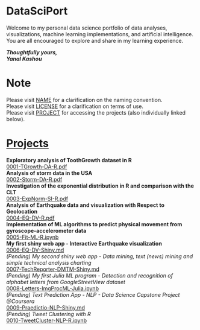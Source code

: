 # DataSciPort

Welcome to my personal data science portfolio of data analyses, visualizations, machine learning implementations, and artificial intelligence.  
You are all encouraged to explore and share in my learning experience.  

__*Thoughtfully yours,*__  
__*Yanal Kashou*__


# Note
Please visit [NAME](https://github.com/ykashou92/DataSciPort/blob/master/NAME.md) for a clarification on the naming convention.  
Please visit [LICENSE](https://github.com/ykashou92/DataSciPort/blob/master/LICENSE) for a clarification on terms of use.  
Please visit [PROJECT](https://github.com/ykashou92/DataSciPort/tree/master/PROJECT) for accessing the projects (also individually linked below).  

# [Projects](https://github.com/ykashou92/DataSciPort/tree/master/PROJECT)
**Exploratory analysis of ToothGrowth dataset in R**  
[0001-TGrowth-DA-R.pdf](https://github.com/ykashou92/DataSciPort/blob/master/PROJECT/0001-TGrowth-DA-R.pdf)  
**Analysis of storm data in the USA**  
[0002-Storm-DA-R.pdf](https://github.com/ykashou92/DataSciPort/blob/master/PROJECT/0002-Storm-DA-R.pdf) 	
**Investigation of the exponential distribution in R and comparison with the CLT**   
[0003-ExpNorm-SI-R.pdf](https://github.com/ykashou92/DataSciPort/blob/master/PROJECT/0003-ExpNorm-SI-R.pdf)      
**Analysis of Earthquake data and visualization with Respect to Geolocation**    
[0004-EQ-DV-R.pdf](https://github.com/ykashou92/DataSciPort/blob/master/PROJECT/0004-EQ-DV-R.pdf)   
**Implementation of ML algorithms to predict physical movement from gyroscope-accelerometer data**  
[0005-Fit-ML-R.ipynb](https://github.com/ykashou92/DataSciPort/blob/master/PROJECT/0005-Fit-ML-R.ipynb)  
**My first shiny web app - Interactive Earthquake visualization**  
[0006-EQ-DV-Shiny.md](https://github.com/ykashou92/DataSciPort/blob/master/PROJECT/0006-EQ-DV-Shiny.md)  
*(Pending) My second shiny web app - Data mining, text (news) mining and simple technical analysis charting*  
[0007-TechReporter-DMTM-Shiny.md](https://github.com/ykashou92/DataSciPort/blob/master/PROJECT/0007-TechReporter-DMTM-Shiny.md)  
*(Pending) My first Julia ML program - Detection and recognition of alphabet letters from GoogleStreetView dataset*  
[0008-Letters-ImgProcML-Julia.ipynb](https://github.com/ykashou92/DataSciPort/blob/master/PROJECT/0008-Letters-ImgProcML-Julia.ipynb)  
*(Pending) Text Prediction App - NLP - Data Science Capstone Project @Coursera*  
[0009-Praedictio-NLP-Shiny.md](https://github.com/ykashou92/DataSciPort/blob/master/PROJECT/0009-Praedictio-NLP-Shiny.md)  
*(Pending) Tweet Clustering with R*  
[0010-TweetCluster-NLP-R.ipynb](https://github.com/ykashou92/DataSciPort/blob/master/PROJECT/0010-TweetCluster-NLP.ipynb)
